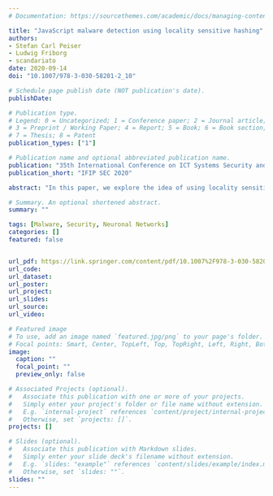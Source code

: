 ```yaml
---
# Documentation: https://sourcethemes.com/academic/docs/managing-content/

title: "JavaScript malware detection using locality sensitive hashing"
authors:
- Stefan Carl Peiser
- Ludwig Friborg
- scandariato
date: 2020-09-14
doi: "10.1007/978-3-030-58201-2_10"

# Schedule page publish date (NOT publication's date).
publishDate: 

# Publication type.
# Legend: 0 = Uncategorized; 1 = Conference paper; 2 = Journal article;
# 3 = Preprint / Working Paper; 4 = Report; 5 = Book; 6 = Book section;
# 7 = Thesis; 8 = Patent
publication_types: ["1"]

# Publication name and optional abbreviated publication name.
publication: "35th International Conference on ICT Systems Security and Privacy Protection"
publication_short: "IFIP SEC 2020"

abstract: "In this paper, we explore the idea of using locality sensitive hashes as input features to a feed-forward neural network with the goal of detecting JavaScript malware through static analysis. An experiment is conducted using a dataset containing 1.5M evenly distributed benign and malicious samples provided by the anti-malware company Cyren. Four different locality sensitive hashing algorithms are tested and evaluated: Nilsimsa, ssdeep, TLSH, and SDHASH. The results show a high prediction accuracy, as well as low false positive and negative rates. These results show that LSH based neural networks are a competitive option against other state-of-the-art JavaScript malware classification solutions."

# Summary. An optional shortened abstract.
summary: ""

tags: [Malware, Security, Neuronal Networks]
categories: []
featured: false


url_pdf: https://link.springer.com/content/pdf/10.1007%2F978-3-030-58201-2_10.pdf
url_code:
url_dataset:
url_poster:
url_project:
url_slides:
url_source:
url_video: 

# Featured image
# To use, add an image named `featured.jpg/png` to your page's folder. 
# Focal points: Smart, Center, TopLeft, Top, TopRight, Left, Right, BottomLeft, Bottom, BottomRight.
image:
  caption: ""
  focal_point: ""
  preview_only: false

# Associated Projects (optional).
#   Associate this publication with one or more of your projects.
#   Simply enter your project's folder or file name without extension.
#   E.g. `internal-project` references `content/project/internal-project/index.md`.
#   Otherwise, set `projects: []`.
projects: []

# Slides (optional).
#   Associate this publication with Markdown slides.
#   Simply enter your slide deck's filename without extension.
#   E.g. `slides: "example"` references `content/slides/example/index.md`.
#   Otherwise, set `slides: ""`.
slides: ""
---
```

